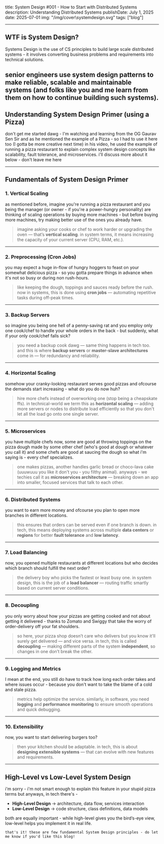 title: System Design #001 - How to Start with Distributed Systems
description: Understanding Distributed Systems
publishDate: July 1, 2025
date: 2025-07-01
img: "/img/cover\systemdesign.svg"
tags: \["blog"]

---

## WTF is System Design?
Systems Design is the use of CS principles to build large scale distributed systems - 
it involves converting business problems and requirements into technical solutions. 

senior engineers use system design patterns to make reliable, scalable and maintainable systems (and folks like you and me learn from them on how to continue building such systems).
---

## Understanding System Design Primer (using a Pizza)
don't get me started dawg - I'm watching and learning from the OG Gaurav Sen Sir and as he mentioned the example of a Pizza - so I had to use it here too (I gotta be more creative next time)
in his video, he used the example of running a pizza restaurant to explain complex system design concepts like scalability, fault tolerance, and microservices. i'll discuss more about it below - don't leave me here

---
## Fundamentals of System Design Primer 
### 1. **Vertical Scaling**

as mentioned before, imagine you're running a pizza restaurant and you being the manager (or owner - if you're a power-hungry personality)
are thinking of scaling operations by buying more machines - but before buying more machines, try making better use of the ones you already have.

> imagine asking your cooks or chef to work harder or upgrading the oven — that’s **vertical scaling**.
> in system terms, it means increasing the capacity of your current server (CPU, RAM, etc.).

---

### 2. **Preprocessing (Cron Jobs)**

you may expect a huge in-flow of hungry hoggers to feast on your somewhat delicious pizza - so you gotta prepare things in advance when it's not so busy or during non rush-hours.

> like keeping the dough, toppings and sauces ready before the rush.
> now in systems, this is done using **cron jobs** — automating repetitive tasks during off-peak times.

---

### 3. **Backup Servers**

so imagine you being one hell of a penny-saving rat and you employ only one cook/chef to handle your whole orders in the back - but suddenly, what if your only cook/chef falls sick?

> you need a backup cook dawg — same thing happens in tech too.
> and this is where **backup servers** or **master-slave architectures** come in — for redundancy and reliability.

---

### 4. **Horizontal Scaling**

somehow your cranky-looking restaurant serves good pizzas and ofcourse the demands start increasing - what do you do now huh?

> hire more chefs instead of overworking one (stop being a cheapskate ffs).
> in technical-world we term this as **horizontal scaling** — adding more servers or nodes to distribute load efficiently so that you don't let all the load go onto one single server.

---

### 5. **Microservices**

you have multiple chefs now, some are good at throwing toppings on the pizza dough made by some other chef (who's good at dough or whatever you call it) and some chefs are good at saucing the dough 
so what i'm saying is - every chef specializes.

> one makes pizzas, another handles garlic bread or choco-lava cake (uuuwuuu you like it don't you - you filthy animal).
> anyways - we techies call it as **microservices architecture** — breaking down an app into smaller, focused services that talk to each other.

---

### 6. **Distributed Systems**

you want to earn more money and ofcourse you plan to open more branches in different locations.

> this ensures that orders can be served even if one branch is down.
> in tech, this means deploying systems across multiple **data centers** or **regions** for better **fault tolerance** and **low latency**.

---

### 7. **Load Balancing**

now, you opened multiple restaurants at different locations but who decides which branch should fulfill the next order?

> the delivery boy who picks the fastest or least busy one.
> in system design, this is the job of a **load balancer** — routing traffic smartly based on current server conditions.

---

### 8. **Decoupling**

you only worry about how your pizzas are getting cooked and not about getting it delivered - thanks to Zomato and Swiggy that take the worry of order-delivery off your fat shoulders.

> so here, your pizza shop doesn’t care who delivers but you know it'll surely get delivered — and vice versa.
> in tech, this is called **decoupling** — making different parts of the system **independent**, so changes in one don’t break the other.

---

### 9. **Logging and Metrics**

I mean at the end, you still do have to track how long each order takes and where issues occur - because you don't want to take the blame of a cold and stale pizza.

> metrics help optimize the service.
> similarly, in software, you need **logging** and **performance monitoring** to ensure smooth operations and quick debugging.

---

### 10. **Extensibility**

now, you want to start delivering burgers too?

> then your kitchen should be adaptable.
> in tech, this is about **designing extensible systems** — that can evolve with new features and requirements.

---

## High-Level vs Low-Level System Design

i'm sorry - i'm not smart enough to explain this feature in your stupid pizza terms but anyways, in tech there's -
* **High-Level Design** → architecture, data flow, services interaction
* **Low-Level Design** → code structure, class definitions, data models

both are equally important - while high-level gives you the bird’s-eye view, low-level helps you implement it in real life.

```
that's it! these are few fundamental System Design principles - do let me know if you'd like this blog!
```
